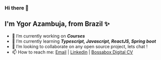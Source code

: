 ### Hi there 👋

## I'm Ygor Azambuja, from Brazil ✨

- 🔭 I’m currently working on ***Courses***
- 🌱 I’m currently learning ***Typescript, Javascript, ReactJS, Spring boot***
- 👯 I’m looking to collaborate on any open source project, lets chat !
- 📫 How to reach me: [Email](ygorazambuja@gmail.com) | [Linkedin](https://www.linkedin.com/in/ygorazambuja/) | [Bossabox Digital CV](https://app.bossabox.com/u/ygor-azambuja)

